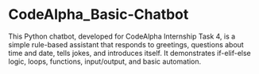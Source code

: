 # CodeAlpha_Basic-Chatbot
This Python chatbot, developed for CodeAlpha Internship Task 4, is a simple rule-based assistant that responds to greetings, questions about time and date, tells jokes, and introduces itself. It demonstrates if-elif-else logic, loops, functions, input/output, and basic automation.
